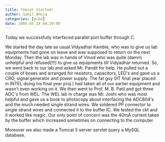 ```yaml
---
title: Tomcat Started!
author: Sahil Ahuja
categories: [pcbo]
date: 2006-05-24 04:29:00
---
```


Today we successfully interfaced parallel port buffer through C.

We started the day late as usual.Vidyadhar Kamble, who was to give us lab equipments had gone on leave and was supposed to return on the next Monday. Then the lab was in hands of Vinod who was quite (damn) unhelpful and refused(!!!) to give us equipments till Vidyadhar returned. So, we went back to our lab and asked Mr. Pandit for help. He pulled out a couple of boxes and arranged for resistors, capacitors, LED's and gave us a CRO, signal generator and power supply. The fat guy (IIT final year placed in INTEL doing his final year proj.) had taken all of our earlier equipment and wasn't even working on it.
  We then went to Prof. M. B. Patil and got three ADC's from WEL. The WEL lab in charge was Mr. Joshi who was most helpful and gave us a book to photocopy about interfacing the ADC804's and the much needed single strand wires. We soldered PP connector to single strand wires and connected it to the buffer IC. We tested the ckt and it worked like magic. Our only point of concern was the 40mA current taken by the buffer which increased sometimes on connecting to the computer.

Moreover we also made a Tomcat 5 server servlet query a MySQL database.
